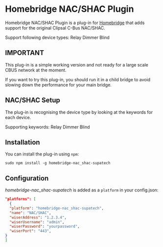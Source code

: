 Homebridge NAC/SHAC Plugin
================

Homebridge NAC/SHAC Plugin is a plug-in for [Homebridge](https://github.com/homebridge/homebridge)
that adds support for the original Clipsal C-Bus NAC/SHAC.

Support following device types:
Relay
Dimmer
Blind

IMPORTANT
---------

This plug-in is a simple working version and not ready for a large scale CBUS network at the moment.

If you want to try this plug-in, you should run it in a child bridge to avoid slowing down the performance for your main bridge.

NAC/SHAC Setup
--------------

The plug-in is recognising the device type by looking at the keywords for each device.

Supporting keywords:
Relay
Dimmer
Blind

Installation
------------

You can install the plug-in using `npm`:

`sudo npm install -g homebridge-nac_shac-supatech`

Configuration
-------------

*homebridge-nac_shac-supatech* is added as a `platform` in your config.json:

```JSON
"platforms": [
  {
  "platform": "homebridge-nac_shac-supatech",
  "name": "NAC/SHAC",
  "wiserAddress": "1.2.3.4",
  "wiserUsername": "admin",
  "wiserPassword": "yourpassword",
  "wiserPort": "443",
}
]
```